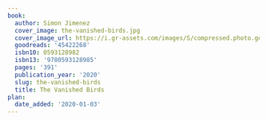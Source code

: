 ```yaml
---
book:
  author: Simon Jimenez
  cover_image: the-vanished-birds.jpg
  cover_image_url: https://i.gr-assets.com/images/S/compressed.photo.goodreads.com/books/1562699959l/45422268._SX98_.jpg
  goodreads: '45422268'
  isbn10: 0593128982
  isbn13: '9780593128985'
  pages: '391'
  publication_year: '2020'
  slug: the-vanished-birds
  title: The Vanished Birds
plan:
  date_added: '2020-01-03'
---
```

